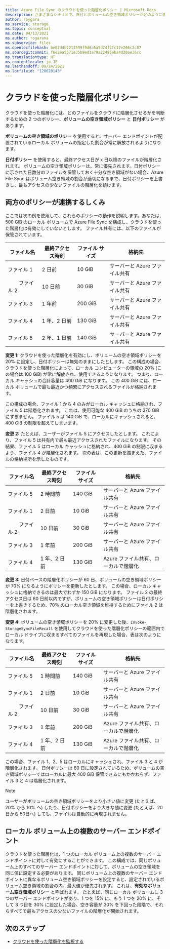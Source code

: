 ```yaml
---
title: Azure File Sync のクラウドを使った階層化ポリシー | Microsoft Docs
description: さまざまなシナリオで、日付とボリュームの空き領域ポリシーがどのように連携するかについて詳しく説明します。
author: roygara
ms.service: storage
ms.topic: conceptual
ms.date: 04/13/2021
ms.author: rogarana
ms.subservice: files
ms.openlocfilehash: be07d4b2213599f9d6a5a5d24f2fc17e266c2c87
ms.sourcegitcommit: f6e2ea5571e35b9ed3a79a22485eba4d20ae36cc
ms.translationtype: HT
ms.contentlocale: ja-JP
ms.lasthandoff: 09/24/2021
ms.locfileid: "128620143"
---
```

# <a name="cloud-tiering-policies"></a>クラウドを使った階層化ポリシー

クラウドを使った階層化には、どのファイルをクラウドに階層化させるかを判断するための 2 つのポリシー、**ボリュームの空き領域ポリシー** と **日付ポリシー** があります。

**ボリュームの空き領域のポリシー** を使用すると、サーバー エンドポイントが配置されているローカル ボリュームの指定した割合が常に解放されるようになります。

**日付ポリシー** を使用すると、最終アクセス日が x 日以降のファイルが階層化されます。 ボリュームの空き領域ポリシーは、常に優先されます。日付ポリシーに示された日数分のファイルを保管しておく十分な空き領域がない場合、Azure File Sync はボリューム空き領域の割合が適切になるまで、日付ポリシーを上書きし、最もアクセスの少ないファイルの階層化を続けます。

## <a name="how-both-policies-work-together"></a>両方のポリシーが連携するしくみ

ここでは次の例を使用して、これらのポリシーの動作を説明します。あなたは、500 GiB のローカル ボリュームで Azure File Sync を構成し、クラウドを使った階層化は有効にしていないとします。 ファイル共有には、以下のファイルが保管されています。

|ファイル名 |最終アクセス時刻  |ファイル サイズ  |格納先 |
|----------|------------------|-----------|----------|
|ファイル 1    | 2 日前  | 10 GiB | サーバーと Azure ファイル共有
|        ファイル 2    | 10 日前 | 30 GiB | サーバーと Azure ファイル共有
|ファイル 3    | 1 年前 | 200 GiB | サーバーと Azure ファイル共有
|ファイル 4    | 1 年、2 日前 | 130 GiB | サーバーと Azure ファイル共有
|ファイル 5    | 2 年、1 日前 | 140 GiB | サーバーと Azure ファイル共有

**変更 1:** クラウドを使った階層化を有効にし、ボリュームの空き領域ポリシーを 20% に設定し、日付ポリシーは無効のままにしたとします。 この構成の場合、クラウドを使った階層化によって、ローカル コンピューターの領域の 20% (この場合は 100 GiB) が常に解放され、使用できるようになります。 つまり、ローカル キャッシュの合計容量は 400 GiB になります。 この 400 GiB には、ローカル ボリュームで最も最近かつ頻繁にアクセスされるファイルが格納されます。

この構成の場合、ファイル 1 から 4 のみがローカル キャッシュに格納され、ファイル 5 は階層化されます。 これは、使用可能な 400 GiB のうちの 370 GiB にすぎません。 ファイル 5 は 140 GiB で、ローカルにキャッシュされると、400 GiB の制限を超えてしまいます。

**変更 2:** たとえば、ユーザーがファイル 5 にアクセスしたとします。 これにより、ファイル 5 は共有内で最も最近アクセスされたファイルになります。 その結果、ファイル 5 はローカル キャッシュに格納され、400 GiB の制限に収まるよう、ファイル 4 が階層化されます。 次の表は、この更新を踏まえた、ファイルの格納場所を示したものです。

|ファイル名 |最終アクセス時刻  |ファイル サイズ  |格納先 |
|----------|------------------|-----------|----------|
|ファイル 5    | 2 時間前 | 140 GiB | サーバーと Azure ファイル共有
|ファイル 1    | 2 日前  | 10 GiB | サーバーと Azure ファイル共有
|        ファイル 2    | 10 日前 | 30 GiB | サーバーと Azure ファイル共有
|ファイル 3    | 1 年前 | 200 GiB | サーバーと Azure ファイル共有
|ファイル 4    | 1 年、2 日前 | 130 GiB | Azure ファイル共有、ローカルで階層化

**変更 3:** 日付ベースの階層化ポリシーが 60 日、ボリュームの空き領域ポリシーが 70% になるようにポリシーを更新したとします。 この場合、ローカル キャッシュに格納できるのは最大でわずか 150 GiB になります。 ファイル 2 の最終アクセス日は 60 日前以内ですが、ボリュームの空き領域ポリシーは日付ポリシーを上書きするため、70% のローカル空き領域を維持するためにファイル 2 は階層化されます。

**変更 4:** ボリュームの空き領域ポリシーを 20% に変更した後、`Invoke-StorageSyncFileRecall` を使用してクラウドを使った階層化ポリシーの範囲内でローカル ドライブに収まるすべてのファイルを再現した場合、表は次のようになります。

|ファイル名 |最終アクセス時刻  |ファイル サイズ  |格納先 |
|----------|------------------|-----------|----------|
|ファイル 5    | 1 時間前  | 140 GiB | サーバーと Azure ファイル共有
|ファイル 1    | 2 日前  | 10 GiB | サーバーと Azure ファイル共有
|        ファイル 2    | 10 日前 | 30 GiB | サーバーと Azure ファイル共有
|ファイル 3    | 1 年前 | 200 GiB | Azure ファイル共有、ローカルで階層化
|ファイル 4    | 1 年、2 日前 | 130 GiB | Azure ファイル共有、ローカルで階層化

この場合、ファイル 1、2、5 はローカルにキャッシュされ、ファイル 3 と 4 が階層化されます。 日付ポリシーは 60 日に設定されているため、ボリュームの空き領域ポリシーではローカルに最大 400 GiB 保管できるにもかかわらず、ファイル 3 と 4 は階層化されます。

> [!NOTE]
> ユーザーがボリュームの空き領域ポリシーをより小さい値に変更 (たとえば、20% から 10% へ) したり、日付ポリシーをより大きな値に変更 (たとえば、20 日から 50日へ) しても、ファイルは自動的に再現されません。

## <a name="multiple-server-endpoints-on-a-local-volume"></a>ローカル ボリューム上の複数のサーバー エンドポイント

クラウドを使った階層化は、1 つのローカル ボリューム上の複数のサーバー エンドポイントに対して有効にすることができます。 この構成では、同じボリューム上のすべてのサーバー エンドポイントに対して、ボリュームの空き領域を同じ値に設定する必要があります。 同じボリューム上の複数のサーバー エンドポイントに異なるボリューム空き領域ポリシーを設定すると、設定されているボリューム空き領域の割合の内、最大値が優先されます。 これは、**有効なボリューム空き領域ポリシー** と呼ばれます。 たとえば、同じローカル ボリュームに 3 つのサーバー エンドポイントがあり、1 つを 15% に、もう 1 つを 20% に、そして 3 つ目を 30% に設定した場合、空き容量が 30% を下回った段階で、それらすべてで最もアクセスの少ないファイルの階層化が開始されます。

## <a name="next-steps"></a>次のステップ

- [クラウドを使った階層化を監視する](file-sync-monitor-cloud-tiering.md)
